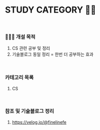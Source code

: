 # STUDY CATEGORY ✍🏻
<br />

### 👩🏻‍💻 개설 목적

1) CS 관련 공부 및 정리
2) 기술블로그 동일 정리 = 한번 더 공부하는 효과

<br />

### 카테고리 목록 

1) CS


<br />

### 참조 및 기술블로그 정리

1) https://velog.io/@finelinefe
